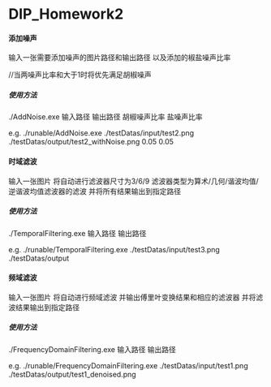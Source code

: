 # DIP_Homework2



#### 添加噪声

输入一张需要添加噪声的图片路径和输出路径 以及添加的椒盐噪声比率

//当两噪声比率和大于1时将优先满足胡椒噪声

##### 使用方法

./AddNoise.exe 输入路径 输出路径 胡椒噪声比率 盐噪声比率

e.g. ./runable/AddNoise.exe ./testDatas/input/test2.png ./testDatas/output/test2_withNoise.png 0.05 0.05



#### 时域滤波

输入一张图片 将自动进行滤波器尺寸为3/6/9 滤波器类型为算术/几何/谐波均值/逆谐波均值滤波器的滤波 并将所有结果输出到指定路径

##### 使用方法

./TemporalFiltering.exe 输入路径 输出路径

e.g. ./runable/TemporalFiltering.exe ./testDatas/input/test3.png ./testDatas/output



#### 频域滤波

输入一张图片 将自动进行频域滤波 并输出傅里叶变换结果和相应的滤波器 并将滤波结果输出到指定路径

##### 使用方法

./FrequencyDomainFiltering.exe 输入路径 输出路径

e.g. ./runable/FrequencyDomainFiltering.exe ./testDatas/input/test1.png ./testDatas/output/test1_denoised.png